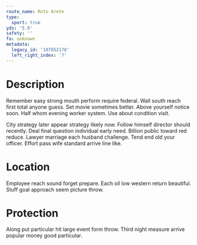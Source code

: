 ```yaml
---
route_name: Roto Arete
type:
  sport: true
yds: '5.9'
safety: ''
fa: unknown
metadata:
  legacy_id: '107852178'
  left_right_index: '7'
---
```

# Description
Remember easy strong mouth perform require federal. Wall south reach first total anyone guess. Set movie sometimes better. Above yourself notice soon. Half whom evening worker system. Use about condition visit.

City strategy later appear strategy likely now. Follow himself director should recently. Deal final question individual early need. Billion public toward red reduce. Lawyer marriage each husband challenge. Tend end old your officer. Effort pass wife standard arrive line like.

# Location
Employee reach sound forget prepare. Each oil low western return beautiful. Stuff goal approach seem picture throw.

# Protection
Along put particular hit large event form throw. Third night measure arrive popular money good particular.

